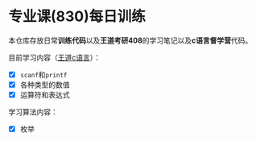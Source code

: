 # 专业课(830)每日训练

本仓库存放日常**训练代码**以及**王道考研408**的学习笔记以及**c语言督学营**代码。

目前学习内容（[王道c语言](./C语言基础部分/王道考研之我见.md)）：

- [x] `scanf`和`printf`
- [x] 各种类型的数值
- [x] 运算符和表达式

学习算法内容：

- [x] 枚举

